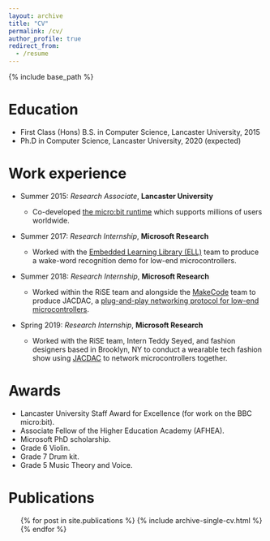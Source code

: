 ```yaml
---
layout: archive
title: "CV"
permalink: /cv/
author_profile: true
redirect_from:
  - /resume
---
```


{% include base_path %}

Education
======
* First Class (Hons) B.S. in Computer Science, Lancaster University, 2015
* Ph.D in Computer Science, Lancaster University, 2020 (expected)

Work experience
======
* Summer 2015: _Research Associate_, __Lancaster University__
  * Co-developed [the micro:bit runtime](https://github.com/lancaster-university/microbit-dal) which supports millions of users worldwide.

* Summer 2017: _Research Internship_, __Microsoft Research__
  * Worked with the [Embedded Learning Library (ELL)](https://github.com/microsoft/ELL) team to produce a wake-word recognition demo for low-end microcontrollers.

* Summer 2018: _Research Internship_, __Microsoft Research__
  * Worked within the RiSE team and alongside the [MakeCode]([makecode.com](https://www.microsoft.com/en-us/makecode)) team to produce JACDAC, a [plug-and-play networking protocol for low-end microcontrollers](https://jacdac.org).

* Spring 2019: _Research Internship_, __Microsoft Research__
  * Worked with the RiSE team, Intern Teddy Seyed, and fashion designers based in Brooklyn, NY to conduct a wearable tech fashion show using [JACDAC](https://jacdac.org) to network microcontrollers together.

Awards
======
* Lancaster University Staff Award for Excellence (for work on the BBC micro:bit).
* Associate Fellow of the Higher Education Academy (AFHEA).
* Microsoft PhD scholarship.
* Grade 6 Violin.
* Grade 7 Drum kit.
* Grade 5 Music Theory and Voice.

Publications
======
  <ul>{% for post in site.publications %}
    {% include archive-single-cv.html %}
  {% endfor %}</ul>



<!-- Talks
======
  <ul>{% for post in site.talks %}
    {% include archive-single-talk-cv.html %}
  {% endfor %}</ul> -->

<!-- Teaching
======
  <ul>{% for post in site.teaching %}
    {% include archive-single-cv.html %}
  {% endfor %}</ul> -->
